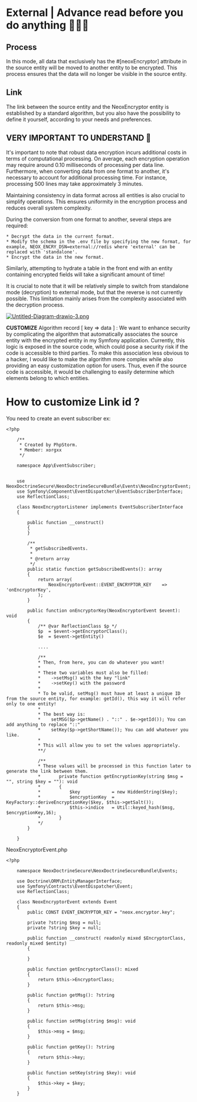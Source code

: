 # External | Advance read before you do anything 🚨🚨🚨

## Process
In this mode, all data that exclusively has the #[neoxEncryptor] attribute in the source entity will be
moved to another entity to be encrypted. This process ensures that the data will no longer be visible in the source entity.

## Link
The link between the source entity and the NeoxEncryptor entity is established by a standard algorithm, but you also have the possibility to define it yourself, according to your needs and preferences.

## VERY IMPORTANT TO UNDERSTAND 🚨
It's important to note that robust data encryption incurs additional costs in terms of computational processing. On average, each encryption operation may require around 0.10 milliseconds of processing per data line. Furthermore, when converting data from one format to another, it's necessary to account for additional processing time. For instance, processing 500 lines may take approximately 3 minutes.

Maintaining consistency in data format across all entities is also crucial to simplify operations. This ensures uniformity in the encryption process and reduces overall system complexity.

During the conversion from one format to another, several steps are required:

    * Decrypt the data in the current format.
    * Modify the schema in the .env file by specifying the new format, for example, NEOX_ENCRY_DSN=external://redis where 'external' can be replaced with 'standalone'.
    * Encrypt the data in the new format.

Similarly, attempting to hydrate a table in the front end with an entity containing encrypted fields will take a significant amount of time!

It is crucial to note that it will be relatively simple to switch from standalone mode (decryption) to external mode, but that the reverse is not currently possible. This limitation mainly arises from the complexity associated with the decryption process.

[![Untitled-Diagram-drawio-3.png](https://i.postimg.cc/7Ljcj2vR/Untitled-Diagram-drawio-3.png)](https://postimg.cc/B8cMKtn5)

**CUSTOMIZE** Algorithm record [ key => data ] :
We want to enhance security by complicating the algorithm that automatically associates the source entity with the
encrypted entity in my Symfony application. Currently, this logic is exposed in the source code, which could pose a
security risk if the code is accessible to third parties. To make this association less obvious to a hacker, I would
like to make the algorithm more complex while also providing an easy customization option for users. Thus, even if the
source code is accessible, it would be challenging to easily determine which elements belong to which entities.

# How to customize Link id ?
You need to create an event subscriber ex:

````
<?php

    /**
     * Created by PhpStorm.
     * Member: xorgxx
     */

    namespace App\EventSubscriber;


    use NeoxDoctrineSecure\NeoxDoctrineSecureBundle\Events\NeoxEncryptorEvent;
    use Symfony\Component\EventDispatcher\EventSubscriberInterface;
    use ReflectionClass;
    
    class NeoxEncryptorListener implements EventSubscriberInterface
    {
        
        public function __construct()
        {
        }

        /**
         * getSubscribedEvents.
         *
         * @return array
         */
        public static function getSubscribedEvents(): array
        {
            return array(
                NeoxEncryptorEvent::EVENT_ENCRYPTOR_KEY    => 'onEncryptorKey',
            );
        }
        
        public function onEncryptorKey(NeoxEncryptorEvent $event): void
        {
            /** @var ReflectionClass $p */
            $p  = $event->getEncryptorClass();
            $e  = $event->getEntity()
            
            ....
            
            /**
            * Then, from here, you can do whatever you want!
            *
            * These two variables must also be filled:
            *    ->setMsg() with the key "link"
            *    ->setKey() with the password
            *
            * To be valid, setMsg() must have at least a unique ID from the source entity, for example: getId(), this way it will refer only to one entity!
            *
            * The best way is:
            *    setMSG($p->getName() . "::" . $e->getId()); You can add anything to replace "::"
            *    setKey($p->getShortName()); You can add whatever you like.
            *
            * This will allow you to set the values appropriately.
            **/
            
            /**
            * These values will be processed in this function later to generate the link between them.
            *       private function getEncryptionKey(string $msg = "", string $key = ""): void
            *       {
            *           $key            = new HiddenString($key);
            *           $encryptionKey  = KeyFactory::deriveEncryptionKey($key, $this->getSalt());
            *           $this->indice   = Util::keyed_hash($msg, $encryptionKey,16);
            *       }
            */
        }

    }
````

NeoxEncryptorEvent.php

````
<?php
    
    namespace NeoxDoctrineSecure\NeoxDoctrineSecureBundle\Events;
    
    use Doctrine\ORM\EntityManagerInterface;
    use Symfony\Contracts\EventDispatcher\Event;
    use ReflectionClass;
    
    class NeoxEncryptorEvent extends Event
    {
        public CONST EVENT_ENCRYPTOR_KEY = "neox.encryptor.key";
   
        private ?string $msg = null;
        private ?string $key = null;
        
        public function __construct( readonly mixed $EncryptorClass, readonly mixed $entity)
        {
      
        }
        
        public function getEncryptorClass(): mixed
        {
            return $this->EncryptorClass;
        }
        
        public function getMsg(): ?string
        {
            return $this->msg;
        }
        
        public function setMsg(string $msg): void
        {
            $this->msg = $msg;
        }
        
        public function getKey(): ?string
        {
            return $this->key;
        }
        
        public function setKey(string $key): void
        {
            $this->key = $key;
        }
    }
````


